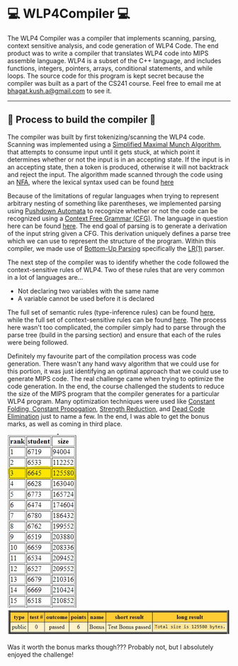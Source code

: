 # 💻 WLP4Compiler 💻
The WLP4 Compiler was a compiler that implements scanning, parsing, context sensitive analysis, and code generation of WLP4 Code. The end product was to write a compiler that translates WLP4 code into MIPS assemble language. WLP4 is a subset of the C++ language, and includes functions, integers, pointers, arrays, conditional statements, and while loops.
The source code for this program is kept secret because the compiler was built as a part of the CS241 course. Feel free to email me at <a href="bhagat.kush.a@gmail.com">bhagat.kush.a@gmail.com</a> to see it.

---
## 🔧 Process to build the compiler 🔧
The compiler was built by first tokenizing/scanning the WLP4 code. Scanning was implemented using a <a href="https://en.wikipedia.org/wiki/Maximal_munch">Simplified Maximal Munch Algorithm</a>, that attempts to consume input until it gets stuck, at which point it determines whether or not the input is in an accepting state. If the input is in an accepting state, then a token is produced, otherwise it will not backtrack and reject the input. The algorithm made scanned through the code using an <a href="https://en.wikipedia.org/wiki/Nondeterministic_finite_automaton">NFA</a>, where the lexical syntax used can be found <a href="https://student.cs.uwaterloo.ca/~cs241/wlp4/WLP4.html">here</a> <!-- A6 P1 -->

Because of the limitations of regular languages when trying to represent arbitrary nesting of something like parentheses, we implemented parsing using <a href="https://en.wikipedia.org/wiki/Pushdown_automaton">Pushdown Automata</a> to recognize whether or not the code can be recognized using a <a href="https://en.wikipedia.org/wiki/Context-free_grammar">Context Free Grammar (CFG)</a>. The language in question here can be found <a href="https://student.cs.uwaterloo.ca/~cs241/wlp4/WLP4.html">here</a>. The end goal of parsing is to generate a derivation of the input string given a CFG. This derivation uniquely defines a parse tree which we can use to represent the structure of the program. Within this compiler, we made use of <a href="https://en.wikipedia.org/wiki/Bottom-up_parsing">Bottom-Up Parsing</a> specifically the <a href="https://en.wikipedia.org/wiki/Canonical_LR_parser">LR(1)</a> parser.

The next step of the compiler was to identify whether the code followed the context-sensitive rules of WLP4. Two of these rules that are very common in a lot of languages are...
- Not declaring two variables with the same name
- A variable cannot be used before it is declared

The full set of semantic rules (type-inference rules) can be found <a href="https://student.cs.uwaterloo.ca/~cs241/wlp4/typerules.pdf">here</a>, while the full set of context-sensitive rules can be found <a href="https://student.cs.uwaterloo.ca/~cs241/wlp4/WLP4.html">here</a>. The process here wasn't too complicated, the compiler simply had to parse through the parse tree (build in the parsing section) and ensure that each of the rules were being followed.

Definitely my favourite part of the compilation process was code generation. There wasn't any hand wavy algorithm that we could use for this portion, it was just identifying an optimal approach that we could use to generate MIPS code. The real challenge came when trying to optimize the code generation. In the end, the course challenged the students to reduce the size of the MIPS program that the compiler generates for a particular WLP4 program. Many optimization techniques were used like <a href="https://en.wikipedia.org/wiki/Constant_folding">Constant Folding, Constant Propogation</a>, <a href="https://en.wikipedia.org/wiki/Strength_reduction">Strength Reduction</a>, and <a href="https://en.wikipedia.org/wiki/Dead_code_elimination">Dead Code Elimination</a> just to name a few. In the end, I was able to get the bonus marks, as well as coming in third place.

![Score Board](scoreboard-final.jpg)
![Marmoset](proof-final.jpg)

Was it worth the bonus marks though??? Probably not, but I absolutely enjoyed the challenge!
